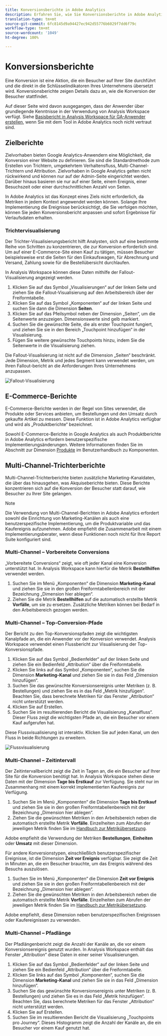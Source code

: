 ```yaml
---
title: Konversionsberichte in Adobe Analytics
description: Erfahren Sie, wie Sie Konversionsberichte in Adobe Analytics verwenden.
translation-type: tm+mt
source-git-commit: 6fc8145d9a94427ec942d55776b6029f7dd6f79c
workflow-type: tm+mt
source-wordcount: '1049'
ht-degree: 100%

---
```



# Konversionsberichte

Eine Konversion ist eine Aktion, die ein Besucher auf Ihrer Site durchführt und die direkt in die Schlüsselindikatoren Ihres Unternehmens übersetzt wird. Konversionsberichte zeigen Details dazu an, wie die Konversion der Besucher stattfindet.

Auf dieser Seite wird davon ausgegangen, dass der Anwender über grundlegende Kenntnisse in der Verwendung von Analysis Workspace verfügt. Siehe [Basisbericht in Analysis Workspace für GA-Anwender erstellen](create-report.md), wenn Sie mit dem Tool in Adobe Analytics noch nicht vertraut sind.

## Zielberichte

Zielvorhaben bieten Google Analytics-Anwendern eine Möglichkeit, die Konversion einer Website zu definieren. Sie sind die Standardmethode zum Erstellen von Trichtern, umgekehrtem Verhaltensfluss, Multi-Channel-Trichtern und Attribution. Zielvorhaben in Google Analytics gelten nicht rückwirkend und können nur auf der Admin-Seite eingerichtet werden. Darüber hinaus basieren sie nur auf einer Seite, einem Ereignis, einer Besuchszeit oder einer durchschnittlichen Anzahl von Seiten.

In Adobe Analytics ist das Konzept eines Ziels nicht erforderlich, da Metriken in jedem Kontext angewendet werden können. Solange Ihre Implementierung die Ereignisse berücksichtigt, die Sie verfolgen möchten, können Sie jeden Konversionsbericht anpassen und sofort Ergebnisse für Verlaufsdaten erhalten.

### Trichtervisualisierung

Der Trichter-Visualisierungsbericht hilft Analysten, sich auf eine bestimmte Reihe von Schritten zu konzentrieren, die zur Konversion erforderlich sind. Um auf einer E-Commerce-Site einen Kauf zu tätigen, müssen Besucher beispielsweise erst die Seiten für den Einkaufswagen, für Abrechnung und Versand, Zahlung sowie für die Bestellübersicht durchlaufen.

In Analysis Workspace können diese Daten mithilfe der Fallout-Visualisierung angezeigt werden.

1. Klicken Sie auf das Symbol „Visualisierungen“ auf der linken Seite und ziehen Sie die Fallout-Visualisierung auf den Arbeitsbereich über der Freiformtabelle.
2. Klicken Sie auf das Symbol „Komponenten“ auf der linken Seite und suchen Sie dann die Dimension **Seiten**.
3. Klicken Sie auf das Pfeilsymbol neben der Dimension „Seiten“, um die Seitenwerte anzuzeigen. Dimensionswerte sind gelb markiert.
4. Suchen Sie die gewünschte Seite, die als erster Touchpoint fungiert, und ziehen Sie sie in den Bereich „Touchpoint hinzufügen“ in der Visualisierung.
5. Fügen Sie weitere gewünschte Touchpoints hinzu, indem Sie die Seitenwerte in die Visualisierung ziehen.

Die Fallout-Visualisierung ist nicht auf die Dimension „Seiten“ beschränkt. Jede Dimension, Metrik und jedes Segment kann verwendet werden, um Ihren Fallout-bericht an die Anforderungen Ihres Unternehmens anzupassen.

![Fallout-Visualisierung](/help/technotes/ga-to-aa/assets/fallout.png)

## E-Commerce-Berichte

E-Commerce-Berichte werden in der Regel von Sites verwendet, die Produkte oder Services anbieten, um Bestellungen und den Umsatz durch gekaufte Artikel zu messen. Diese Funktion ist in Adobe Analytics verfügbar und wird als „Produktberichte“ bezeichnet.

Sowohl E-Commerce-Berichte in Google Analytics als auch Produktberichte in Adobe Analytics erfordern benutzerspezifische Implementierungsänderungen. Weitere Informationen finden Sie im Abschnitt zur Dimension [Produkte](/help/components/dimensions/product.md) im Benutzerhandbuch zu Komponenten.

## Multi-Channel-Trichterberichte

Multi-Channel-Trichterberichte bieten zusätzliche Marketing-Kanaldaten, die über das hinausgehen, was Akquiseberichte bieten. Diese Berichte konzentrieren sich auf die Konversion der Besucher statt darauf, wie Besucher zu Ihrer Site gelangen.

>[!NOTE]
>
> Die Verwendung von Multi-Channel-Berichten in Adobe Analytics erfordert sowohl die Einrichtung von Marketing-Kanälen als auch eine benutzerspezifische Implementierung, um die Produktvariable und das Kaufereignis aufzunehmen. Adobe empfiehlt die Zusammenarbeit mit einem Implementierungsberater, wenn diese Funktionen noch nicht für Ihre Report Suite konfiguriert sind.

### Multi-Channel – Vorbereitete Conversions

„Vorbereitete Conversions“ zeigt, wie oft jeder Kanal eine Konversion unterstützt hat. In Analysis Workspace kann hierfür die Metrik **Bestellhilfen** verwendet werden.

1. Suchen Sie im Menü „Komponenten“ die Dimension **Marketing-Kanal** und ziehen Sie sie in den großen Freiformtabellenbereich mit der Bezeichnung „Dimension hier ablegen“.
2. Ziehen Sie die Metrik **Bestellhilfen** auf die automatisch erstellte Metrik **Vorfälle**, um sie zu ersetzen. Zusätzliche Metriken können bei Bedarf in den Arbeitsbereich gezogen werden.

### Multi-Channel – Top-Conversion-Pfade

Der Bericht zu den Top-Konversionspfaden zeigt die wichtigsten Kanalpfade an, die ein Anwender vor der Konversion verwendet. Analysis Workspace verwendet einen Flussbericht zur Visualisierung der Top-Konversionspfade.

1. Klicken Sie auf das Symbol „Bedienfelder“ auf der linken Seite und ziehen Sie ein Bedienfeld „Attribution“ über die Freiformtabelle.
2. Klicken Sie links auf das Symbol „Komponenten“, suchen Sie die Dimension **Marketing-Kanal** und ziehen Sie sie in das Feld „Dimension hinzufügen“.
3. Suchen Sie das gewünschte Konversionsereignis unter Metriken (z. B. Bestellungen) und ziehen Sie es in das Feld „Metrik hinzufügen“. Beachten Sie, dass berechnete Metriken für das Fenster „Attribution“ nicht unterstützt werden.
4. Klicken Sie auf Erstellen.
5. Suchen Sie im resultierenden Bericht die Visualisierung „Kanalfluss“. Dieser Fluss zeigt die wichtigsten Pfade an, die ein Besucher vor einem Kauf aufgerufen hat.

Diese Flussvisualisierung ist interaktiv. Klicken Sie auf jeden Kanal, um den Fluss in beide Richtungen zu erweitern.

![Flussvisualisierung](/help/technotes/ga-to-aa/assets/flow.png)

### Multi-Channel – Zeitintervall

Der Zeitintervallbericht zeigt die Zeit in Tagen an, die ein Besucher auf Ihrer Site für die Konversion benötigt hat. In Analysis Workspace stehen diese Daten mit der Dimension **Tage bis Erstkauf** zur Verfügung. Sie steht nur im Zusammenhang mit einem korrekt implementierten Kaufereignis zur Verfügung.

1. Suchen Sie im Menü „Komponenten“ die Dimension **Tage bis Erstkauf** und ziehen Sie sie in den großen Freiformtabellenbereich mit der Bezeichnung „Dimension hier ablegen“.
2. Ziehen Sie die gewünschten Metriken in den Arbeitsbereich neben die automatisch erstellte Metrik **Vorfälle**. Einzelheiten zum Abrufen der jeweiligen Metrik finden Sie im [Handbuch zur Metrikübersetzung](common-metrics.md).

Adobe empfiehlt die Verwendung der Metriken **Bestellungen**, **Einheiten** oder **Umsatz** mit dieser Dimension.

Für andere Konversionstypen, einschließlich benutzerspezifischer Ereignisse, ist die Dimension **Zeit vor Ereignis** verfügbar. Sie zeigt die Zeit in Minuten an, die ein Besucher brauchte, um das Ereignis während des Besuchs auszulösen.

1. Suchen Sie im Menü „Komponenten“ die Dimension **Zeit vor Ereignis** und ziehen Sie sie in den großen Freiformtabellenbereich mit der Bezeichnung „Dimension hier ablegen“.
2. Ziehen Sie die gewünschten Metriken in den Arbeitsbereich neben die automatisch erstellte Metrik **Vorfälle**. Einzelheiten zum Abrufen der jeweiligen Metrik finden Sie im [Handbuch zur Metrikübersetzung](common-metrics.md).

Adobe empfiehlt, diese Dimension neben benutzerspezifischen Ereignissen oder Kaufereignissen zu verwenden.

### Multi-Channel – Pfadlänge

Der Pfadlängenbericht zeigt die Anzahl der Kanäle an, die vor einem Konversionsereignis genutzt wurden. In Analysis Workspace enthält das Fenster „Attribution“ diese Daten in einer seiner Visualisierungen.

1. Klicken Sie auf das Symbol „Bedienfelder“ auf der linken Seite und ziehen Sie ein Bedienfeld „Attribution“ über die Freiformtabelle.
2. Klicken Sie links auf das Symbol „Komponenten“, suchen Sie die Dimension **Marketing-Kanal** und ziehen Sie sie in das Feld „Dimension hinzufügen“.
3. Suchen Sie das gewünschte Konversionsereignis unter Metriken (z. B. Bestellungen) und ziehen Sie es in das Feld „Metrik hinzufügen“. Beachten Sie, dass berechnete Metriken für das Fenster „Attribution“ nicht unterstützt werden.
4. Klicken Sie auf Erstellen.
5. Suchen Sie im resultierenden Bericht die Visualisierung „Touchpoints pro Journey“. Dieses Histogramm zeigt die Anzahl der Kanäle an, die ein Besucher vor einem Kauf genutzt hat.

